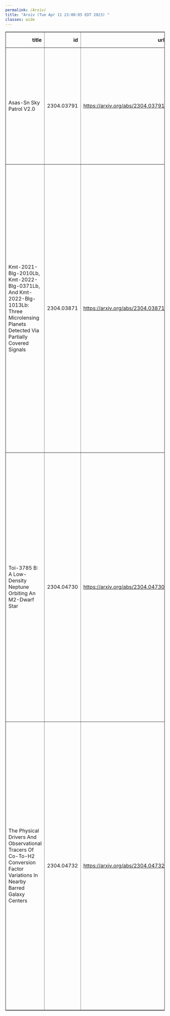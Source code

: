 ```yaml
---
permalink: /Arxiv/
title: "Arxiv (Tue Apr 11 23:00:05 EDT 2023) "
classes: wide
---
```

<table border="1" class="dataframe">
  <thead>
    <tr style="text-align: right;">
      <th>title</th>
      <th>id</th>
      <th>url</th>
      <th>authors</th>
      <th>Local Authors</th>
    </tr>
  </thead>
  <tbody>
    <tr>
      <td>Asas-Sn Sky Patrol V2.0</td>
      <td>2304.03791</td>
      <td><a href="https://arxiv.org/abs/2304.03791" target="_blank">https://arxiv.org/abs/2304.03791</a></td>
      <td>K. Hart, B. J. Shappee, D. Hey, C. S. Kochanek, K. Z. Stanek, L. Lim, S. Dobbs, M. Tucker, T. Jayasinghe, J. F. Beacom, T. Boright, T. Holoien, J. M. Joel Ong, J. L. Prieto, T. A. Thompson, D. Will</td>
      <td>Christopher Kochanek, John Beacom, John F. Beacom, Krzysztof Stanek, Michael Tucker, Todd A. Thompson, Todd Thompson</td>
    </tr>
    <tr>
      <td>Kmt-2021-Blg-2010Lb, Kmt-2022-Blg-0371Lb, And Kmt-2022-Blg-1013Lb: Three   Microlensing Planets Detected Via Partially Covered Signals</td>
      <td>2304.03871</td>
      <td><a href="https://arxiv.org/abs/2304.03871" target="_blank">https://arxiv.org/abs/2304.03871</a></td>
      <td>Cheongho Han, Chung-Uk Lee, Weicheng Zang, Youn Kil Jung, Grant W. Christie, Jiyuan Zhang, Michael D. Albrow, Sun-Ju Chung, Andrew Gould, Kyu-Ha Hwang, Doeon Kim, Yoon-Hyun Ryu, In-Gu Shin, Yossi Shvartzvald, Hongjing Yang, Jennifer C. Yee, Sang-Mok Cha, Dong-Jin Kim, Seung-Lee Kim, Dong-Joo Lee, Yongseok Lee, Byeong-Gon Park, Richard W. Pogge, Tim Natusch, Shude Mao, Dan Maoz, Matthew T. Penny, Wei Zhu</td>
      <td>Andrew Gould, Richard Pogge</td>
    </tr>
    <tr>
      <td>Toi-3785 B: A Low-Density Neptune Orbiting An M2-Dwarf Star</td>
      <td>2304.04730</td>
      <td><a href="https://arxiv.org/abs/2304.04730" target="_blank">https://arxiv.org/abs/2304.04730</a></td>
      <td>Luke C. Powers, Jessica Libby-Roberts, Andrea S. J. Lin, Caleb I. Cañas, Shubham Kanodia, Suvrath Mahadevan, Joe P. Ninan, Guðmundur Stefánsson, Arvind F. Gupta, Sinclaire Jones, Henry A. Kobulnicky, Andrew Monson, Brock A. Parker, Tera N. Swaby, Chad F. Bender, William D. Cochran, Leslie Hebb, Andrew J. Metcalf, Paul Robertson, Christian Schwab, John Wisniewski, Jason T. Wright</td>
      <td>Sinclaire Jones</td>
    </tr>
    <tr>
      <td>The Physical Drivers And Observational Tracers Of Co-To-H2 Conversion   Factor Variations In Nearby Barred Galaxy Centers</td>
      <td>2304.04732</td>
      <td><a href="https://arxiv.org/abs/2304.04732" target="_blank">https://arxiv.org/abs/2304.04732</a></td>
      <td>Yu-Hsuan Teng, Karin M. Sandstrom, Jiayi Sun, Munan Gong, Alberto D. Bolatto, I-Da Chiang, Adam K. Leroy, Antonio Usero, Simon C. O. Glover, Ralf S. Klessen, Daizhong Liu, Miguel Querejeta, Eva Schinnerer, Frank Bigiel, Yixian Cao, Melanie Chevance, Cosima Eibensteiner, Kathryn Grasha, Frank P. Israel, Eric J. Murphy, Lukas Neumann, Hsi-An Pan, Francesca Pinna, Mattia C. Sormani, J. D. T. Smith, Fabian Walter, Thomas G. Williams</td>
      <td>Adam Leroy</td>
    </tr>
  </tbody>
</table>